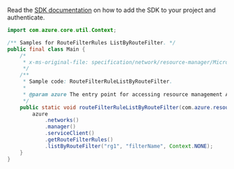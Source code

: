 Read the [SDK documentation](https://github.com/Azure/azure-sdk-for-java/blob/azure-resourcemanager_2.15.0/sdk/resourcemanager/azure-resourcemanager/README.md) on how to add the SDK to your project and authenticate.

```java
import com.azure.core.util.Context;

/** Samples for RouteFilterRules ListByRouteFilter. */
public final class Main {
    /*
     * x-ms-original-file: specification/network/resource-manager/Microsoft.Network/stable/2021-05-01/examples/RouteFilterRuleListByRouteFilter.json
     */
    /**
     * Sample code: RouteFilterRuleListByRouteFilter.
     *
     * @param azure The entry point for accessing resource management APIs in Azure.
     */
    public static void routeFilterRuleListByRouteFilter(com.azure.resourcemanager.AzureResourceManager azure) {
        azure
            .networks()
            .manager()
            .serviceClient()
            .getRouteFilterRules()
            .listByRouteFilter("rg1", "filterName", Context.NONE);
    }
}
```
